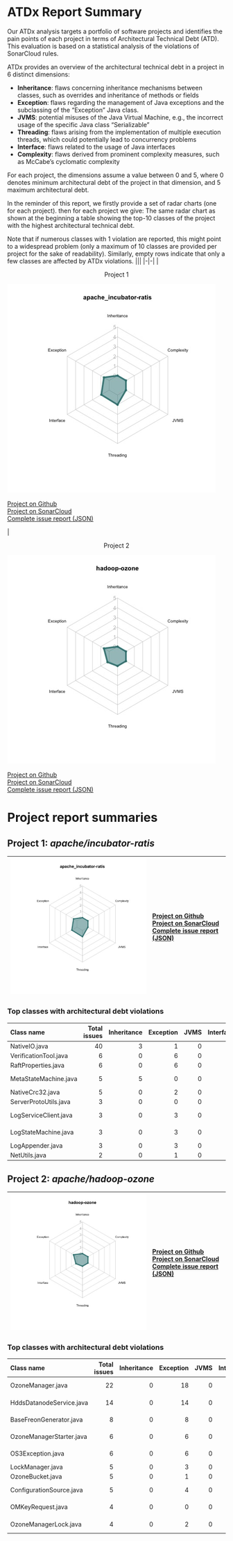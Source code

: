 # ATDx Report Summary
Our ATDx analysis targets a portfolio of software projects and identifies the pain points of each project in terms of Architectural Technical Debt (ATD). This evaluation is based on a statistical analysis of the violations of SonarCloud rules.

ATDx provides an overview of the architectural technical debt in a project  in 6 distinct dimensions:
* **Inheritance**: flaws concerning inheritance mechanisms between classes, such as overrides and inheritance of methods or fields
* **Exception**: flaws regarding the management of Java exceptions and the subclassing of the “Exception” Java class.
* **JVMS**: potential misuses of the Java Virtual Machine, e.g., the incorrect usage of the specific Java class “Serializable”
* **Threading**: flaws arising from the implementation of multiple execution threads, which could potentially lead to concurrency problems
* **Interface**: flaws related to the usage of Java interfaces
* **Complexity**: flaws derived from prominent complexity measures, such as McCabe’s cyclomatic complexity

For each project, the dimensions assume a value between 0 and 5, where 0 denotes minimum architectural debt of the project in that dimension, and 5 maximum architectural debt.

In the reminder of this report, we firstly provide a set of radar charts (one for each project). then for each project we give:
The same radar chart as shown at the beginning
 a table showing the top-10 classes of the project with the highest architectural technical debt.

Note that if numerous classes with 1 violation are reported, this might point to a widespread problem (only a maximum of 10 classes are provided per project for the sake of readability). Similarly, empty rows indicate that only a few classes are affected by ATDx violations.
|||
|-|-|
|<p align="center">Project 1</p><img src="https://github.com/robertoverdecchia/ATDx_report_sandbox/blob/master/plots/apache_incubator-ratis.jpg"/> <p style="text-align:left">[Project on Github](https://github.com/apache/incubator-ratis) <br> [Project on SonarCloud ](https://sonarcloud.io/dashboard?id=apache_incubator-ratis) <br> [Complete issue report (JSON)](https://github.com/robertoverdecchia/ATDx_report_sandbox/blob/master/jsons/apache_incubator-ratis.json)</p>|<p align="center">Project 2</p><img src="https://github.com/robertoverdecchia/ATDx_report_sandbox/blob/master/plots/hadoop-ozone.jpg"/> <p style="text-align:left">[Project on Github](https://github.com/apache/hadoop-ozone) <br> [Project on SonarCloud ](https://sonarcloud.io/dashboard?id=hadoop-ozone) <br> [Complete issue report (JSON)](https://github.com/robertoverdecchia/ATDx_report_sandbox/blob/master/jsons/hadoop-ozone.json)</p>
# Project report summaries
## Project 1: _apache/incubator-ratis_
|<img src="https://github.com/robertoverdecchia/ATDx_report_sandbox/blob/master/plots/apache_incubator-ratis.jpg"/>|<p style="text-align:left">[Project on Github](https://github.com/apache/incubator-ratis) <br> [Project on SonarCloud ](https://sonarcloud.io/dashboard?id=apache_incubator-ratis) <br> [Complete issue report (JSON)](https://github.com/robertoverdecchia/ATDx_report_sandbox/blob/master/jsons/apache_incubator-ratis.json)</p>
|-|-|
### Top classes with architectural debt violations
| Class name            |   Total issues |   Inheritance |   Exception |   JVMS |   Interface |   Threading |   Complexity | Fully qualified class name                                                              |
|:----------------------|---------------:|--------------:|------------:|-------:|------------:|------------:|-------------:|:----------------------------------------------------------------------------------------|
| NativeIO.java         |             40 |             3 |           1 |      0 |          36 |           0 |            0 | ratis-common/src/main/java/org/apache/ratis/io/nativeio/NativeIO.java                   |
| VerificationTool.java |              6 |             0 |           6 |      0 |           0 |           0 |            0 | ratis-logservice/src/main/java/org/apache/ratis/logservice/tool/VerificationTool.java   |
| RaftProperties.java   |              6 |             0 |           6 |      0 |           0 |           0 |            0 | ratis-common/src/main/java/org/apache/ratis/conf/RaftProperties.java                    |
| MetaStateMachine.java |              5 |             5 |           0 |      0 |           0 |           0 |            0 | ratis-logservice/src/main/java/org/apache/ratis/logservice/server/MetaStateMachine.java |
| NativeCrc32.java      |              5 |             0 |           2 |      0 |           3 |           0 |            0 | ratis-common/src/main/java/org/apache/ratis/util/NativeCrc32.java                       |
| ServerProtoUtils.java |              3 |             0 |           0 |      0 |           3 |           0 |            0 | ratis-server/src/main/java/org/apache/ratis/server/impl/ServerProtoUtils.java           |
| LogServiceClient.java |              3 |             0 |           3 |      0 |           0 |           0 |            0 | ratis-logservice/src/main/java/org/apache/ratis/logservice/api/LogServiceClient.java    |
| LogStateMachine.java  |              3 |             0 |           3 |      0 |           0 |           0 |            0 | ratis-logservice/src/main/java/org/apache/ratis/logservice/server/LogStateMachine.java  |
| LogAppender.java      |              3 |             0 |           3 |      0 |           0 |           0 |            0 | ratis-server/src/main/java/org/apache/ratis/server/impl/LogAppender.java                |
| NetUtils.java         |              2 |             0 |           1 |      0 |           1 |           0 |            0 | ratis-common/src/main/java/org/apache/ratis/util/NetUtils.java                          |

## Project 2: _apache/hadoop-ozone_
|<img src="https://github.com/robertoverdecchia/ATDx_report_sandbox/blob/master/plots/hadoop-ozone.jpg"/>|<p style="text-align:left">[Project on Github](https://github.com/apache/hadoop-ozone) <br> [Project on SonarCloud ](https://sonarcloud.io/dashboard?id=hadoop-ozone) <br> [Complete issue report (JSON)](https://github.com/robertoverdecchia/ATDx_report_sandbox/blob/master/jsons/hadoop-ozone.json)</p>
|-|-|
### Top classes with architectural debt violations
| Class name               |   Total issues |   Inheritance |   Exception |   JVMS |   Interface |   Threading |   Complexity | Fully qualified class name                                                                        |
|:-------------------------|---------------:|--------------:|------------:|-------:|------------:|------------:|-------------:|:--------------------------------------------------------------------------------------------------|
| OzoneManager.java        |             22 |             0 |          18 |      0 |           4 |           0 |            0 | hadoop-ozone/ozone-manager/src/main/java/org/apache/hadoop/ozone/om/OzoneManager.java             |
| HddsDatanodeService.java |             14 |             0 |          14 |      0 |           0 |           0 |            0 | hadoop-hdds/container-service/src/main/java/org/apache/hadoop/ozone/HddsDatanodeService.java      |
| BaseFreonGenerator.java  |              8 |             0 |           8 |      0 |           0 |           0 |            0 | hadoop-ozone/tools/src/main/java/org/apache/hadoop/ozone/freon/BaseFreonGenerator.java            |
| OzoneManagerStarter.java |              6 |             0 |           6 |      0 |           0 |           0 |            0 | hadoop-ozone/ozone-manager/src/main/java/org/apache/hadoop/ozone/om/OzoneManagerStarter.java      |
| OS3Exception.java        |              6 |             0 |           6 |      0 |           0 |           0 |            0 | hadoop-ozone/s3gateway/src/main/java/org/apache/hadoop/ozone/s3/exception/OS3Exception.java       |
| LockManager.java         |              5 |             0 |           3 |      0 |           2 |           0 |            0 | hadoop-hdds/common/src/main/java/org/apache/hadoop/ozone/lock/LockManager.java                    |
| OzoneBucket.java         |              5 |             0 |           1 |      0 |           4 |           0 |            0 | hadoop-ozone/client/src/main/java/org/apache/hadoop/ozone/client/OzoneBucket.java                 |
| ConfigurationSource.java |              5 |             0 |           4 |      0 |           1 |           0 |            0 | hadoop-hdds/config/src/main/java/org/apache/hadoop/hdds/conf/ConfigurationSource.java             |
| OMKeyRequest.java        |              4 |             0 |           0 |      0 |           4 |           0 |            0 | hadoop-ozone/ozone-manager/src/main/java/org/apache/hadoop/ozone/om/request/key/OMKeyRequest.java |
| OzoneManagerLock.java    |              4 |             0 |           2 |      0 |           2 |           0 |            0 | hadoop-ozone/common/src/main/java/org/apache/hadoop/ozone/om/lock/OzoneManagerLock.java           |

